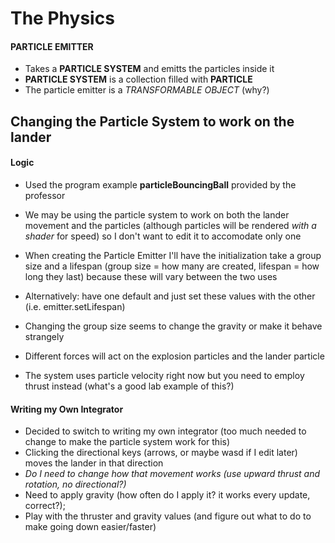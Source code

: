 
# The Physics

#### PARTICLE EMITTER
* Takes a **PARTICLE SYSTEM** and emitts the particles inside it
* **PARTICLE SYSTEM** is a collection filled with **PARTICLE**
* The particle emitter is a *TRANSFORMABLE OBJECT* (why?)

## Changing the Particle System to work on the lander

#### Logic 
* Used the program example **particleBouncingBall** provided by the professor
* We may be using the particle system to work on both the lander movement and the particles (although particles will be rendered *with a shader* for speed) so I don't want to edit it to accomodate only one
* When creating the Particle Emitter I'll have the initialization take a group size and a lifespan (group size = how many are created, lifespan = how long they last) because these will vary between the two uses
* Alternatively: have one default and just set these values with the other (i.e. emitter.setLifespan)
* Changing the group size seems to change the gravity or make it behave strangely 
* Different forces will act on the explosion particles and the lander particle


* The system uses particle velocity right now but you need to employ thrust instead (what's a good lab example of this?) 

#### Writing my Own Integrator
* Decided to switch to writing my own integrator (too much needed to change to make the particle system work for this)
* Clicking the directional keys (arrows, or maybe wasd if I edit later) moves the lander in that direction
* *Do I need to change how that movement works (use upward thrust and rotation, no directional?)*
* Need to apply gravity (how often do I apply it? it works every update, correct?); 
* Play with the thruster and gravity values (and figure out what to do to make going down easier/faster)